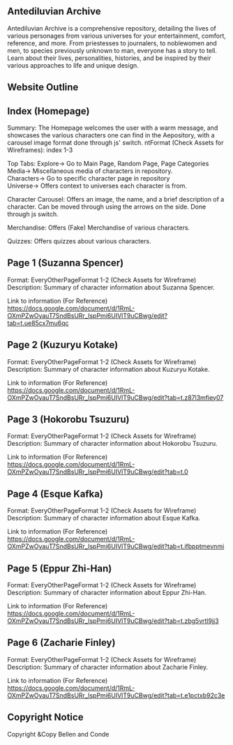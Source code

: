 ## Antediluvian Archive

Antediluvian Archive is a comprehensive repository, detailing the lives of various personages from various
universes for your entertainment, comfort, reference, and more. From priestesses to journalers, to noblewomen and men,
to species previously unknown to man, everyone has a story to tell. Learn about their lives, personalities, histories,
and be inspired by their various approaches to life and unique design.

## Website Outline

## Index (Homepage)

Summary: The Homepage welcomes the user with a warm message, and showcases the various characters one can
find in the Aepository, with a carousel image format done through js' switch. ntFormat (Check Assets for Wireframes): index 1-3

Top Tabs:
Explore-> Go to Main Page, Random Page, Page Categories  
 Media-> Miscellaneous media of characters in repository.  
 Characters-> Go to specific character page in repository  
 Universe-> Offers context to universes each character is from.

Character Carousel: Offers an image, the name, and a brief description of a character. Can be moved through
using the arrows on the side. Done through js switch.

Merchandise: Offers (Fake) Merchandise of various characters.

Quizzes: Offers quizzes about various characters.

## Page 1 (Suzanna Spencer)

Format: EveryOtherPageFormat 1-2 (Check Assets for Wireframe)  
Description: Summary of character information about Suzanna Spencer.

Link to information (For Reference)  
https://docs.google.com/document/d/1RmL-OXmPZwOyauT7SndBsURr_IspPmi6UIVlT9uCBwg/edit?tab=t.ue85cx7mu6qc

## Page 2 (Kuzuryu Kotake)

Format: EveryOtherPageFormat 1-2 (Check Assets for Wireframe)  
Description: Summary of character information about Kuzuryu Kotake.

Link to information (For Reference)  
https://docs.google.com/document/d/1RmL-OXmPZwOyauT7SndBsURr_IspPmi6UIVlT9uCBwg/edit?tab=t.z87l3mfiey07

## Page 3 (Hokorobu Tsuzuru)

Format: EveryOtherPageFormat 1-2 (Check Assets for Wireframe)  
Description: Summary of character information about Hokorobu Tsuzuru.

Link to information (For Reference)  
https://docs.google.com/document/d/1RmL-OXmPZwOyauT7SndBsURr_IspPmi6UIVlT9uCBwg/edit?tab=t.0

## Page 4 (Esque Kafka)

Format: EveryOtherPageFormat 1-2 (Check Assets for Wireframe)  
Description: Summary of character information about Esque Kafka.

Link to information (For Reference)
https://docs.google.com/document/d/1RmL-OXmPZwOyauT7SndBsURr_IspPmi6UIVlT9uCBwg/edit?tab=t.ifbpptmevnmi

## Page 5 (Eppur Zhi-Han)

Format: EveryOtherPageFormat 1-2 (Check Assets for Wireframe)  
Description: Summary of character information about Eppur Zhi-Han.

Link to information (For Reference)
https://docs.google.com/document/d/1RmL-OXmPZwOyauT7SndBsURr_IspPmi6UIVlT9uCBwg/edit?tab=t.zbg5vrtl9jj3

## Page 6 (Zacharie Finley)

Format: EveryOtherPageFormat 1-2 (Check Assets for Wireframe)  
Description: Summary of character information about Zacharie Finley.

Link to information (For Reference)
https://docs.google.com/document/d/1RmL-OXmPZwOyauT7SndBsURr_IspPmi6UIVlT9uCBwg/edit?tab=t.e1pctxb92c3e

## Copyright Notice
Copyright &Copy Bellen and Conde